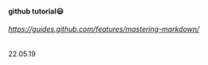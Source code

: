 
#### github tutorial:smiley:
###### https://guides.github.com/features/mastering-markdown/

22.05.19
